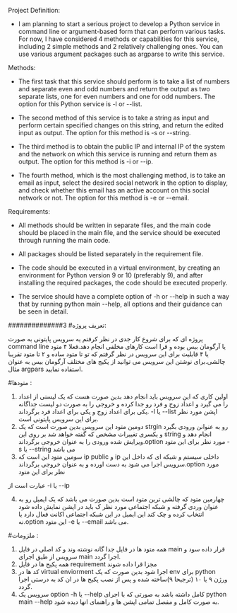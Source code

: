 Project Definition:

* I am planning to start a serious project to develop a Python service in command line or argument-based form that can perform various tasks. For now, I have considered 4 methods or capabilities for this service, including 2 simple methods and 2 relatively challenging ones. You can use various argument packages such as argparse to write this service.

Methods:

* The first task that this service should perform is to take a list of numbers and separate even and odd numbers and return the output as two separate lists, one for even numbers and one for odd numbers. The option for this Python service is -l or --list.

* The second method of this service is to take a string as input and perform certain specified changes on this string, and return the edited input as output. The option for this method is -s or --string.

* The third method is to obtain the public IP and internal IP of the system and the network on which this service is running and return them as output. The option for this method is -i or --ip.

* The fourth method, which is the most challenging method, is to take an email as input, select the desired social network in the option to display, and check whether this email has an active account on this social network or not. The option for this method is -e or --email.

Requirements:

* All methods should be written in separate files, and the main code should be placed in the main file, and the service should be executed through running the main code.

* All packages should be listed separately in the requirement file.

* The code should be executed in a virtual environment, by creating an environment for Python version 9 or 10 (preferably 9), and after installing the required packages, the code should be executed properly.

* The service should have a complete option of -h or --help in such a way that by running python main --help, all options and their guidance can be seen in detail.

##############3
#تعریف پروژه:

پروژه ای که برای شروع کار جدی در نظر کرفتم یه سرویس پایتونی به صورت command line  یا آرگومان بیس بوده و قرا است کارهای مخلفی انجام دهد.فعلا ۴ متود یا ۴ قابلیت برای این سرویس در نظر گرفتم که تو تا متود ساده و ۲ تا متود تقریبا چالشی.برای نوشتن این سرویس می توانید از پکیج های مختلف آرگومان بیس به عنوان مثال argpars استفاده نمایید.

#متودها :

1. اولین کاری که این سرویس باید انجام دهد بدین صورت هست که یک لیستی از اعداد را می گیرد و اعداد زوج و فرد رو جدا کرده و خروجی را به صورت دو لیست جداگانه یکی برای اعداد زوج و یکی برای اعداد فرد برگرداند. -l یا --list اپشن مورد نظر برای این سرویس پایتونی است.
2. دومین متود این سرویس بدین صورت است که یک strgin رو به عنوانن ورودی بگیرد و یکسری تغییرات مشخص که گفته خواهد شد بر روی این string انجام دهد و ویرایش شده ورودی را به عنوان خروجی برگرداند.option مورد نظر برای این متود -s یا --string می باشد
3. سومین متود این است که ip public و ip داخلی سیستم و شبکه ای که داخل  این سرویس اجرا می شود به دست اورده و به عنوان خروجی برگرداند.option مورد نظر برای این متود

عبارت است از -i یا --ip

4. چهارمین متود که چالشی ترین متود است بدین صورت می باشد که یک ایمیل رو به عنوان وردی گرفته و شبکه اجتماعی مورد نظر ک باید در اپشن نمایش داده شود انتخاب کرده و چک کند این ایمیل در این شبکه اجتماعی اکانت فعال دارد یا نه.option این متود -e یا --email  می باشد.

#ملزومات :

1. همه متود ها در فایل جدا گانه نوشته وند و کد اصلی در فایل main قرار داده سود و سرویس از طیق اجرای main اجرا گردد.
2. همه پکیج ها در فایل requirement مجزا قرا داده شوند
3. کد ها در virtual enviorment اجرا شود بدین صورت که یک env برای python ورژن ۹ یا ۱۰ (ترجیحا ۹)ساخته شده و پس از نصب پکیج ها در ان کد به درستی اجرا گردد.
4. سرویس یک option  -h یا --help کامل  داشته باشد به صورتی که با اجرای python main --help به صورت کامل و مفصل تمامی اپشن ها و راهنمای انها دیده شود.
